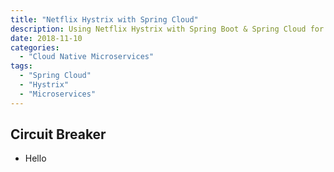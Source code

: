 ```yaml
---
title: "Netflix Hystrix with Spring Cloud"
description: Using Netflix Hystrix with Spring Boot & Spring Cloud for Cloud Native Microservices
date: 2018-11-10
categories:
  - "Cloud Native Microservices"
tags:
  - "Spring Cloud"
  - "Hystrix"
  - "Microservices"
---
```



## Circuit Breaker

* Hello

